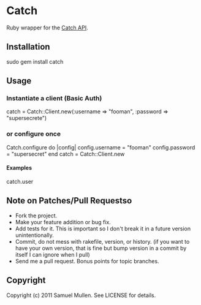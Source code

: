 # Catch

Ruby wrapper for the [Catch API](http://developer.catch.com).

## Installation

  sudo gem install catch

## Usage

### Instantiate a client (Basic Auth)

  catch = Catch::Client.new(:username => "fooman", :password => "supersecrete")

### or configure once

  Catch.configure do |config|
    config.username = "fooman"
    config.password = "supersecret"
  end
  catch = Catch::Client.new

#### Examples

  catch.user

## Note on Patches/Pull Requestso

* Fork the project.
* Make your feature addition or bug fix.
* Add tests for it. This is important so I don't break it in a
  future version unintentionally.
* Commit, do not mess with rakefile, version, or history.
  (if you want to have your own version, that is fine but
   bump version in a commit by itself I can ignore when I pull)
* Send me a pull request. Bonus points for topic branches.

## Copyright

Copyright (c) 2011 Samuel Mullen. See LICENSE for details.

